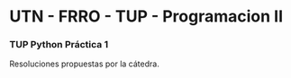 # UTN - FRRO - TUP - Programacion II

### TUP Python Práctica 1

Resoluciones propuestas por la cátedra.
